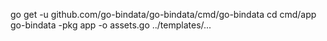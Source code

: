 go get -u github.com/go-bindata/go-bindata/cmd/go-bindata
cd cmd/app
go-bindata -pkg app -o assets.go ../templates/...